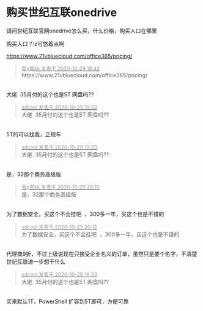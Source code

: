 # 购买世纪互联onedrive


请问世纪互联官网onedrive怎么买，什么价格，购买人口在哪里

购买人口？lz可悠着点啊 <img src="static/image/smiley/default/lol.gif" smilieid="12" border="0" alt="" />

https://www.21vbluecloud.com/office365/pricing/

<div class="quote"><blockquote><font size="2"><a href="https://www.hostloc.com/forum.php?mod=redirect&amp;goto=findpost&amp;pid=9370663&amp;ptid=759931" target="_blank"><font color="#999999">我y零kk 发表于 2020-10-29 18:42</font></a></font><br />
https://www.21vbluecloud.com/office365/pricing/</blockquote></div><br />
大佬&nbsp;&nbsp;35月付的这个也是5T 网盘吗??

<div class="quote"><blockquote><font size="2"><a href="https://www.hostloc.com/forum.php?mod=redirect&amp;goto=findpost&amp;pid=9370864&amp;ptid=759931" target="_blank"><font color="#999999">sdcool 发表于 2020-10-29 19:33</font></a></font><br />
大佬&nbsp;&nbsp;35月付的这个也是5T 网盘吗??</blockquote></div><br />
5T的可以找我，正规车<br />


<div class="quote"><blockquote><font size="2"><a href="https://www.hostloc.com/forum.php?mod=redirect&amp;goto=findpost&amp;pid=9370864&amp;ptid=759931" target="_blank"><font color="#999999">sdcool 发表于 2020-10-29 19:33</font></a></font><br />
大佬&nbsp;&nbsp;35月付的这个也是5T 网盘吗??</blockquote></div><br />
是，32那个商务高级版

<div class="quote"><blockquote><font size="2"><a href="https://www.hostloc.com/forum.php?mod=redirect&amp;goto=findpost&amp;pid=9371033&amp;ptid=759931" target="_blank"><font color="#999999">我y零kk 发表于 2020-10-29 20:10</font></a></font><br />
是，32那个商务高级版</blockquote></div><br />
为了数据安全，买这个不会挂吧&nbsp;&nbsp;，300多一年，买这个也是不错的

<div class="quote"><blockquote><font size="2"><a href="https://www.hostloc.com/forum.php?mod=redirect&amp;goto=findpost&amp;pid=9371040&amp;ptid=759931" target="_blank"><font color="#999999">sdcool 发表于 2020-10-29 20:12</font></a></font><br />
为了数据安全，买这个不会挂吧&nbsp;&nbsp;，300多一年，买这个也是不错的</blockquote></div><br />
代理商9折，不过上级说现在只接受企业名义的订单，虽然只是要个名字，不清楚世纪互联进一步想干什么

<div class="quote"><blockquote><font size="2"><a href="https://www.hostloc.com/forum.php?mod=redirect&amp;goto=findpost&amp;pid=9370864&amp;ptid=759931" target="_blank"><font color="#999999">sdcool 发表于 2020-10-29 19:33</font></a></font><br />
大佬&nbsp;&nbsp;35月付的这个也是5T 网盘吗??</blockquote></div><br />
买来默认1T，PowerShell 扩容到5T即可，方便可靠<img id="aimg_Cn93M" onclick="zoom(this, this.src, 0, 0, 0)" class="zoom" src="https://cdn.jsdelivr.net/gh/hishis/forum-master/public/images/patch.gif" onmouseover="img_onmouseoverfunc(this)" onload="thumbImg(this)" border="0" alt="" />
